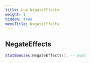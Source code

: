 ```yaml
---
title: Lua NegateEffects
weight: 1
hidden: true
menuTitle: NegateEffects
---
```

## NegateEffects
```lua
StatBonuses:NegateEffects(); -- bool
```